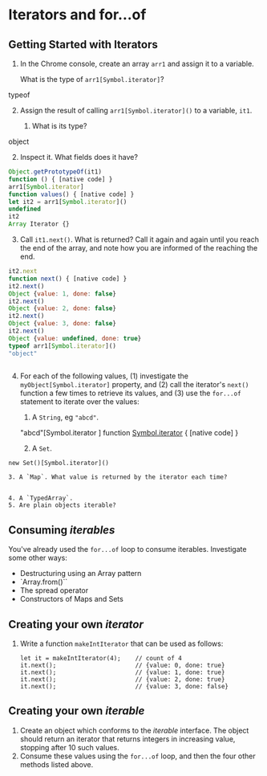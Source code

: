 # Iterators and for…of

## Getting Started with Iterators

1. In the Chrome console, create an array `arr1` and assign it to a variable.

   What is the type of `arr1[Symbol.iterator]`?

typeof 

2. Assign the result of calling `arr1[Symbol.iterator]()` to a variable, `it1`.

   1. What is its type?

object
   
   2. Inspect it. What fields does it have?
   
```javascript
Object.getPrototypeOf(it1)
function () { [native code] }
arr1[Symbol.iterator]
function values() { [native code] }
let it2 = arr1[Symbol.iterator]()
undefined
it2
Array Iterator {}
```

3. Call `it1.next()`. What is returned? Call it again and again until you reach the end of the array, and note how you are informed of the reaching the end.


```javascript
it2.next
function next() { [native code] }
it2.next()
Object {value: 1, done: false}
it2.next()
Object {value: 2, done: false}
it2.next()
Object {value: 3, done: false}
it2.next()
Object {value: undefined, done: true}
typeof arr1[Symbol.iterator]()
"object"
 
```


4. For each of the following values, (1) investigate the `myObject[Symbol.iterator]` property, and (2) call the iterator's `next()` function a few times to retrieve its values, and (3) use the `for...of` statement to iterate over the values:

    1. A `String`, eg `"abcd"`.
    
    "abcd"[Symbol.iterator ]
function [Symbol.iterator]() { [native code] }
    
    2. A `Set`.

```javacript
new Set()[Symbol.iterator]()

```
    
    3. A `Map`. What value is returned by the iterator each time?

```javascript

```
    
    4. A `TypedArray`.
    5. Are plain objects iterable?

## Consuming _iterables_

You've already used the `for...of` loop to consume iterables.
Investigate some other ways:

- Destructuring using an Array pattern
- `Array.from()``
- The spread operator
- Constructors of Maps and Sets


## Creating your own _iterator_

1. Write a function `makeIntIterator` that can be used as follows:

    ```
    let it = makeIntIterator(4);    // count of 4
    it.next();                      // {value: 0, done: true}
    it.next();                      // {value: 1, done: true}
    it.next();                      // {value: 2, done: true}
    it.next();                      // {value: 3, done: false}
    ```

## Creating your own _iterable_

1. Create an object which conforms to the _iterable_ interface. The object should return an iterator that returns integers in increasing value, stopping after 10 such values.
2. Consume these values using the `for...of` loop, and then the four other methods listed above.
